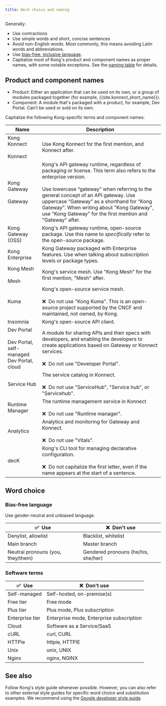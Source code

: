```yaml
---
title: Word choice and naming
---
```


Generally:
* Use contractions
* Use simple words and short, concise sentences
* Avoid non-English words. Most commonly, this means avoiding Latin words and abbreviations.
* Use [bias-free, inclusive language](#bias-free-language).
* Capitalize most of Kong's product and component names as proper names, with some notable exceptions. See the [naming table](#product-application-component-names) for details.

## Product and component names

* Product: Either an application that can be used on its own, or a group of modules packaged together (for example, {{site.konnect_short_name}}).
* Component: A module that's packaged with a product, for example, Dev Portal. Can't be used or sold on its own.

Capitalize the following Kong-specific terms and component names:

<!-- vale off -->

Name | Description
-----|------------
Kong Konnect <br><br> Konnect | Use Kong Konnect for the first mention, and Konnect after.
Kong Gateway <br><br> Gateway | Kong's API gateway runtime, regardless of packaging or license. This term also refers to the enterprise version. <br><br> Use lowercase “gateway” when referring to the general concept of an API gateway. Use uppercase “Gateway” as a shorthand for “Kong Gateway”. When writing about "Kong Gateway", use "Kong Gateway" for the first mention and "Gateway" after.
Kong Gateway (OSS) | Kong's API gateway runtime, open-source package. Use this name to _specifically_ refer to the open-source package.
Kong Enterprise | Kong Gateway packaged with Enterprise features. Use when talking about subscription levels or package types.
Kong Mesh <br><br> Mesh | Kong's service mesh. Use "Kong Mesh" for the first mention, "Mesh" after.
Kuma | Kong's open-source service mesh. <br><br> ❌&nbsp; Do not use "Kong Kuma". This is an open-source project supported by the CNCF and maintained, not owned, by Kong.
Insomnia | Kong's open-source API client.
Dev Portal <br><br> Dev Portal, self-managed <br> Dev Portal, cloud | A module for sharing APIs and their specs with developers, and enabling the developers to create applications based on Gateway or Konnect services. <br><br> ❌&nbsp; Do not use "Developer Portal".
Service Hub | The service catalog in Konnect. <br><br> ❌&nbsp; Do not use "ServiceHub", "Service hub", or "Servicehub".
Runtime Manager | The runtime management service in Konnect <br><br> ❌&nbsp; Do not use "Runtime manager".
Analytics | Analytics and monitoring for Gateway and Konnect. <br><br> ❌&nbsp; Do not use "Vitals".
decK | Kong's CLI tool for managing declarative configuration.<br><br> ❌&nbsp; Do not capitalize the first letter, even if the name appears at the start of a sentence.

<!-- vale on -->

## Word choice

### Bias-free language

Use gender-neutral and unbiased language.

<!-- vale off -->

✅ &nbsp;Use  | ❌&nbsp; Don't use
--------------------------------|--------------------------------------
Denylist, allowlist             | Blacklist, whitelist
Main branch                     | Master branch
Neutral pronouns (you, they/them) | Gendered pronouns (he/his, she/her)

<!-- vale on -->

### Software terms

<!-- vale off -->

✅ &nbsp;Use  | ❌ &nbsp;Don't use
--------------------------------|--------------------------------------
Self-managed                    | Self-hosted, on-premise(s)
Free tier                       | Free mode
Plus tier                       | Plus mode, Plus subscription
Enterprise tier                  | Enterprise mode, Enterprise subscription
Cloud                           | Software as a Service/SaaS
cURL                            | curl, CURL
HTTPie                          | httpie, HTTPIE
Unix                            | unix, UNIX
Nginx                           | nginx, NGINX

<!-- vale on -->

## See also

Follow Kong's style guide whenever possible. However, you can also refer to other external style guides for specific word choice and substitution examples.
We recommend using the [Google developer style guide](https://developers.google.com/style/word-list).

